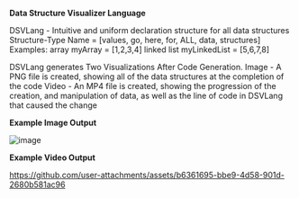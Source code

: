 **Data Structure Visualizer Language**

DSVLang - Intuitive and uniform declaration structure for all data structures
Structure-Type Name = [values, go, here, for, ALL, data, structures]
Examples:
array myArray = [1,2,3,4]
linked list myLinkedList = [5,6,7,8]

DSVLang generates Two Visualizations After Code Generation.
Image - A PNG file is created, showing all of the data structures at the completion of the code
Video - An MP4 file is created, showing the progression of the creation, and manipulation of data, as well as the line of code in DSVLang that caused the change

**Example Image Output**

![image](https://github.com/user-attachments/assets/b1a7cccb-c74a-4604-83e8-088952c7518b)

**Example Video Output**

https://github.com/user-attachments/assets/b6361695-bbe9-4d58-901d-2680b581ac96

